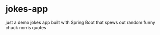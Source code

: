 # jokes-app
just a demo jokes app built with Spring Boot that spews out random funny chuck norris quotes
